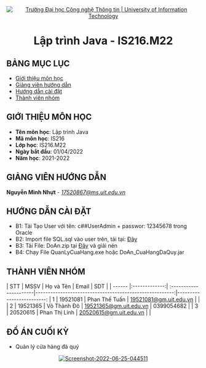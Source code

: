 <!-- Banner -->
<p align="center">
  <a href="https://www.uit.edu.vn/" title="Trường Đại học Công nghệ Thông tin" style="border: none;">
    <img src="https://i.imgur.com/WmMnSRt.png" alt="Trường Đại học Công nghệ Thông tin | University of Information Technology">
  </a>
</p>

<!-- Title -->
<h1 align="center"><b>Lập trình Java - IS216.M22</b></h1>



## BẢNG MỤC LỤC
* [ Giới thiệu môn học](#gioithieumonhoc)
* [ Giảng viên hướng dẫn](#giangvien)
* [ Hướng dẫn cài đặt](#caidat)
* [ Thành viên nhóm](#thanhvien)

## GIỚI THIỆU MÔN HỌC
<a name="gioithieumonhoc"></a>
* **Tên môn học**: Lập trình Java
* **Mã môn học**: IS216
* **Lớp học**: IS216.M22
* **Ngày bắt đầu**: 01/04/2022
* **Năm học**: 2021-2022

## GIẢNG VIÊN HƯỚNG DẪN
<a name="giangvien"></a>
**Nguyễn Minh Nhựt** - *17520867@ms.uit.edu.vn*

## HƯỚNG DẪN CÀI ĐẶT
<a name="caidat"></a>
* B1: Tải Tạo User với tên: c##UserAdmin + passwor: 12345678 trong Oracle
* B2: Import file SQL.sql vào user trên, tải tại:  <a href="https://github.com/Thetuanphan/java_IS216.M22_10/tree/Do/DoAn/DoAn_CuaHangDaQuy/src/SQL">Đây</a>
* B3: Tải File: DoAn.zip tại <a href="https://github.com/Thetuanphan/java_IS216.M22_10/blob/Do/DoAn.exe/DoAn.zip">Đây</a> và giải nén
* B4: Chạy File QuanLyCuaHang.exe hoặc DoAn_CuaHangDaQuy.jar


## THÀNH VIÊN NHÓM
<a name="thanhvien"></a>
| STT    | MSSV          | Họ và Tên              | Email                                                   |  SDT                    |
| ------ |:-------------:| :----------------------|--------------------------------------------------------:|-------------------------:
| 1      | 19521081      | Phan Thế Tuấn          |  19521081@gm.uit.edu.vn                                 |                         |
| 2      | 19521365      | Võ Thành Đô            |  19521365@gm.uit.edu.vn                                 | 0399054682              |
| 3      | 20520615      | Phan Thị Linh          |  20520615@gm.uit.edu.vn                                 |                         |

## ĐỒ ÁN CUỐI KỲ
-  Quản lý cửa hàng đá quý
<p align="center">
  <a href="https://ibb.co/KWtqJM0"><img src="https://i.ibb.co/WfryLbx/Screenshot-2022-06-25-044511.png" alt="Screenshot-2022-06-25-044511" border="0"></a>
</p>


